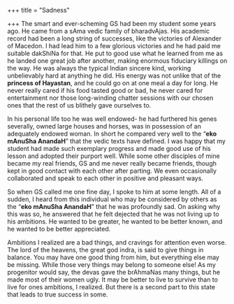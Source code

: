+++
title = "Sadness"

+++
The smart and ever-scheming GS had been my student some years ago. He
came from a sAma vedic family of bharadvAjas. His academic record had
been a long string of successes, like the victories of Alexander of
Macedon. I had lead him to a few glorious victories and he had paid me
suitable dakShiNa for that. He put to good use what he learned from me
as he landed one great job after another, making enormous fiduciary
killings on the way. He was always the typical Indian sincere kind,
working unbelievably hard at anything he did. His energy was not unlike
that of the **princess of Hayastan**, and he could go on at one meal a
day for long. He never really cared if his food tasted good or bad, he
never cared for entertainment nor those long-winding chatter sessions
with our chosen ones that the rest of us blithely gave ourselves to.

In his personal life too he was well endowed- he had furthered his genes
severally, owned large houses and horses, was in possession of an
adequately endowed woman. In short he compared very well to the “**eko
mAnuSha AnandaH**” that the vedic texts have defined. I was happy that
my student had made such exemplary progress and made good use of his
lesson and adopted their purport well. While some other disciples of
mine became my real friends, GS and me never really became friends,
though kept in good contact with each other after parting. We even
occasionally collaborated and speak to each other in positive and
pleasant ways. 

So when GS called me one fine day, I spoke to him at some
length. All of a sudden, I heard from this individual who may be
considered by others as the “**eko mAnuSha AnandaH**” that he was
profoundly sad. On asking why this was so, he answered that he felt
dejected that he was not living up to his ambitions. He wanted to be
greater, he wanted to be better known, and he wanted to be better
appreciated.

Ambitions I realized are a bad things, and cravings for attention even
worse. The lord of the heavens, the great god indra, is said to give
things in balance. You may have one good thing from him, but everything
else may be missing. While those very things may belong to someone
else\! As my progenitor would say, the devas gave the brAhmaNas many
things, but he made most of their women ugly. It may be better to live
to survive than to live for ones ambitions, I realized. But there is a
second part to this state that leads to true success in some.
